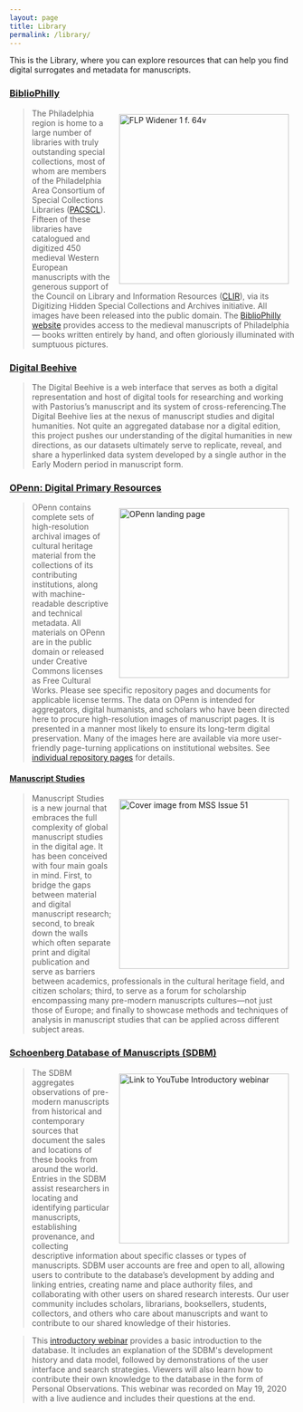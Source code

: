 ```yaml
---
layout: page
title: Library
permalink: /library/
---
```


This is the Library, where you can explore resources that can help you
find digital surrogates and metadata for manuscripts.

### [BiblioPhilly](http://bibliophilly.library.upenn.edu/)

[<img style="padding: 10px" align="right" width="300" src="/sims-instruction/images/bibphil.jpg" alt="FLP Widener 1 f. 64v">](http://bibliophilly.library.upenn.edu/ "BiblioPhilly Interface")

>The Philadelphia region is home to a large number of libraries with truly outstanding special collections, most of whom are members of the Philadelphia Area Consortium of Special Collections Libraries ([PACSCL](https://pacscl.org/)). Fifteen of these libraries have catalogued and digitized 450 medieval Western European manuscripts with the generous support of the Council on Library and Information Resources ([CLIR](https://www.clir.org/)), via its Digitizing Hidden Special Collections and Archives initiative. All images have been released into the public domain. The [BiblioPhilly website](http://bibliophilly.library.upenn.edu/) provides access to the medieval manuscripts of Philadelphia — books written entirely by hand, and often gloriously illuminated with sumptuous pictures.

### [Digital Beehive](https://kislakcenter.github.io/digital-beehive/)

>The Digital Beehive is a web interface that serves as both a digital representation and host of digital tools for researching and working with Pastorius’s manuscript and its system of cross-referencing.The Digital Beehive lies at the nexus of manuscript studies and digital humanities. Not quite an aggregated database nor a digital edition, this project pushes our understanding of the digital humanities in new directions, as our datasets ultimately serve to replicate, reveal, and share a hyperlinked data system developed by a single author in the Early Modern period in manuscript form.

### [OPenn: Digital Primary Resources](http://openn.library.upenn.edu/)

[<img style="padding: 10px" align="right" width="300" src="/sims-instruction/images/openn.jpg" alt="OPenn landing page">](http://openn.library.upenn.edu/ "OPenn")

> OPenn contains complete sets of high-resolution archival images of
cultural heritage material from the collections of its contributing
institutions, along with machine-readable descriptive and technical
metadata. All materials on OPenn are in the public domain or released
under Creative Commons licenses as Free Cultural Works. Please see
specific repository pages and documents for applicable license terms.
The data on OPenn is intended for aggregators, digital humanists, and
scholars who have been directed here to procure high-resolution images
of manuscript pages. It is presented in a manner most likely to ensure
its long-term digital preservation. Many of the images here are
available via more user-friendly page-turning applications on
institutional websites. See [individual repository pages](http://openn.library.upenn.edu/Repositories.html) for details.

#### [Manuscript Studies](https://mss.pennpress.org/home)
[<img style="padding: 10px" align="right" width="300" src="/sims-instruction/images/mss-51cover.jpg" alt="Cover image from MSS Issue 51">](https://mss.pennpress.org/home "Manuscript Studies")

> Manuscript Studies is a new journal that embraces the full complexity of global manuscript studies in the digital age. It has been conceived with four main goals in mind. First, to bridge the gaps between material and digital manuscript research; second, to break down the walls which often separate print and digital publication and serve as barriers between academics, professionals in the cultural heritage field, and citizen scholars; third, to serve as a forum for scholarship encompassing many pre-modern manuscripts cultures—not just those of Europe; and finally to showcase methods and techniques of analysis in manuscript studies that can be applied across different subject areas.

### [Schoenberg Database of Manuscripts (SDBM)](https://sdbm.library.upenn.edu/)

[<img style="padding: 10px" align="right" width="300" src="http://img.youtube.com/vi/pn6H0I4sS4Q/0.jpg" alt="Link to YouTube Introductory webinar">](http://www.youtube.com/watch?v=pn6H0I4sS4Q "Introductory Webinar")

> The SDBM aggregates observations of pre-modern manuscripts from
historical and contemporary sources that document the sales and
locations of these books from around the world. Entries in the SDBM
assist researchers in locating and identifying particular manuscripts,
establishing provenance, and collecting descriptive information about
specific classes or types of manuscripts. SDBM user accounts are free
and open to all, allowing users to contribute to the database’s
development by adding and linking entries, creating name and place
authority files, and collaborating with other users on shared research
interests. Our user community includes scholars, librarians,
booksellers, students, collectors, and others who care about manuscripts
and want to contribute to our shared knowledge of their histories.

>  This [introductory webinar](http://www.youtube.com/watch?v=pn6H0I4sS4Q) provides a basic introduction to the database. It includes
an explanation of the SDBM's development history and data model,
followed by demonstrations of the user interface and search strategies.
Viewers will also learn how to contribute their own knowledge to the
database in the form of Personal Observations. This webinar was recorded
on May 19, 2020 with a live audience and includes their questions at the
end.
